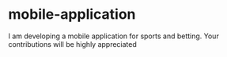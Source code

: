 # mobile-application
I am developing a mobile application for sports and betting. Your contributions will be highly appreciated
